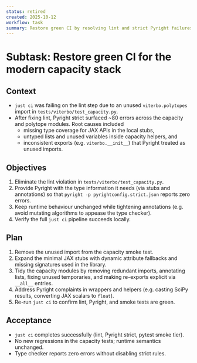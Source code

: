 ```yaml
---
status: retired
created: 2025-10-12
workflow: task
summary: Restore green CI by resolving lint and strict Pyright failures in the modern capacity stack.
---
```


# Subtask: Restore green CI for the modern capacity stack

## Context

- `just ci` was failing on the lint step due to an unused `viterbo.polytopes` import in `tests/viterbo/test_capacity.py`.
- After fixing lint, Pyright strict surfaced ~80 errors across the capacity and polytope modules. Root causes included
  - missing type coverage for JAX APIs in the local stubs,
  - untyped lists and unused variables inside capacity helpers, and
  - inconsistent exports (e.g. `viterbo.__init__`) that Pyright treated as unused imports.

## Objectives

1. Eliminate the lint violation in `tests/viterbo/test_capacity.py`.
2. Provide Pyright with the type information it needs (via stubs and annotations) so that `pyright -p pyrightconfig.strict.json` reports zero errors.
3. Keep runtime behaviour unchanged while tightening annotations (e.g. avoid mutating algorithms to appease the type checker).
4. Verify the full `just ci` pipeline succeeds locally.

## Plan

1. Remove the unused import from the capacity smoke test.
2. Expand the minimal JAX stubs with dynamic attribute fallbacks and missing signatures used in the library.
3. Tidy the capacity modules by removing redundant imports, annotating lists, fixing unused temporaries, and making re-exports explicit via `__all__` entries.
4. Address Pyright complaints in wrappers and helpers (e.g. casting SciPy results, converting JAX scalars to `float`).
5. Re-run `just ci` to confirm lint, Pyright, and smoke tests are green.

## Acceptance

- `just ci` completes successfully (lint, Pyright strict, pytest smoke tier).
- No new regressions in the capacity tests; runtime semantics unchanged.
- Type checker reports zero errors without disabling strict rules.
